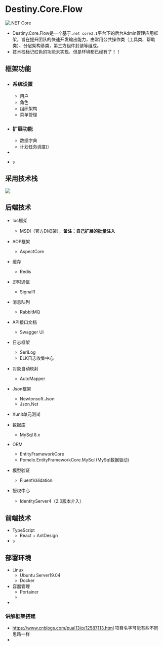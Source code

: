 # Destiny.Core.Flow
![.NET Core](https://github.com/DestinyCore/Destiny.Core.Flow/workflows/.NET%20Core/badge.svg)
+ Destiny.Core.Flow是一个基于`.net core3.1`平台下的后台Admin管理应用框架，旨在提升团队的快速开发输出能力，由常用公共操作类（工具类、帮助类）、分层架构基类，第三方组件封装等组成。
+ 技术栈标记红色的功能未实现，但是环境都已经有了！！

## 框架功能

+ ### 系统设置

  + 用户
  + 角色
  + 组织架构
  + 菜单管理

+ ### 扩展功能

  + 数据字典
  + 计划任务调度()

+ 
+ s

## 采用技术栈

![](https://wangzewei.oss-cn-beijing.aliyuncs.com/imges/20200602155453.png)

## 后端技术

+ Ioc框架
  + MSDI（官方DI框架），**备注：自己扩展的批量注入**
+ AOP框架
  + AspectCore
+ 缓存
  + Redis
+ 即时通信
  + SignalR
+ 消息队列
  + RabbitMQ
+ API接口文档
  + Swagger UI
+ 日志框架
  + SeriLog
  + ELK日志收集中心
+ 对象自动映射
  + AutoMapper
+ Json框架
  + Newtonsoft.Json
  + Json.Net
+ Xunit单元测试

+ 数据库
  + MySql 8.x
+ ORM 
  + EntityFrameworkCore 
  + Pomelo.EntityFrameworkCore.MySql (MySql数据驱动)
+ 模型验证
  + FluentValidation
+ 授权中心
  + IdentityServer4（2.0版本介入）

## 前端技术

+ TypeScript
  + React + AntDesign
+ s

## 部署环境

+ Linux
  + Ubuntu Server19.04
  + Docker
+ 容器管理
  + Portainer
  + 
+ 

### 讲解框架搭建

+ https://www.cnblogs.com/pual13/p/12587113.html 项目名字可能有些不同思路一样
+ 







